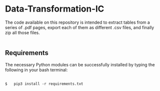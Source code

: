# Data-Transformation-IC
The code available on this repository is intended to extract tables from a series of .pdf pages, export each of them as different .csv files, and finally zip all those files.<br />
<br />
## Requirements
The necessary Python modules can be successfully installed by typing the following in your bash terminal: <br />
<br />
```
$   pip3 install -r requirements.txt
```
<br />